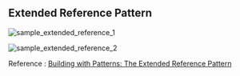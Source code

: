 ## Extended Reference Pattern
![sample_extended_reference_1](https://webassets.mongodb.com/_com_assets/cms/extended_reference2-6m5aqkuunk.png)    

![sample_extended_reference_2](https://webassets.mongodb.com/_com_assets/cms/extended_reference1-o1xbjhqpca.png)    

Reference : [Building with Patterns: The Extended Reference Pattern](https://www.mongodb.com/blog/post/building-with-patterns-the-extended-reference-pattern) 
